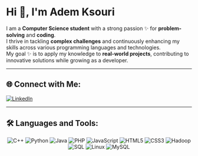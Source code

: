 # Hi 👋, I'm Adem Ksouri

I am a **Computer Science student** with a strong passion ✨ for **problem-solving** and **coding**.  
I thrive in tackling **complex challenges** and continuously enhancing my skills across various programming languages and technologies.  
My goal ✨ is to apply my knowledge to **real-world projects**, contributing to innovative solutions while growing as a developer.

---

## 🌐 Connect with Me:  

[![LinkedIn](https://img.shields.io/badge/-LinkedIn-blue?style=for-the-badge&logo=LinkedIn&logoColor=white)](https://www.linkedin.com/in/adem-ksouri-60b68b253/)  

---

## 🛠️ Languages and Tools:  

<p align="center">
<img src="https://img.shields.io/badge/-C++-00599C?style=for-the-badge&logo=cplusplus&logoColor=white" alt="C++" />
<img src="https://img.shields.io/badge/-Python-3776AB?style=for-the-badge&logo=python&logoColor=white" alt="Python" />
<img src="https://img.shields.io/badge/-Java-007396?style=for-the-badge&logo=java&logoColor=white" alt="Java" />
<img src="https://img.shields.io/badge/-PHP-777BB4?style=for-the-badge&logo=php&logoColor=white" alt="PHP" />
<img src="https://img.shields.io/badge/-JavaScript-F7DF1E?style=for-the-badge&logo=javascript&logoColor=black" alt="JavaScript" />
<img src="https://img.shields.io/badge/-HTML5-E34F26?style=for-the-badge&logo=html5&logoColor=white" alt="HTML5" />
<img src="https://img.shields.io/badge/-CSS3-1572B6?style=for-the-badge&logo=css3&logoColor=white" alt="CSS3" />
<img src="https://img.shields.io/badge/-Hadoop-66CCFF?style=for-the-badge&logo=apachehadoop&logoColor=black" alt="Hadoop" />
<img src="https://img.shields.io/badge/-SQL-4479A1?style=for-the-badge&logo=database&logoColor=white" alt="SQL" />
<img src="https://img.shields.io/badge/-Linux-FCC624?style=for-the-badge&logo=linux&logoColor=black" alt="Linux" />
<img src="https://img.shields.io/badge/-MySQL-4479A1?style=for-the-badge&logo=mysql&logoColor=white" alt="MySQL" />
</p>
